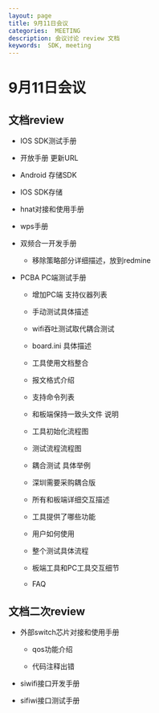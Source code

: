 ```yaml
---
layout: page
title: 9月11日会议
categories:  MEETING
description: 会议讨论 review 文档
keywords:  SDK, meeting
---
```


# 9月11日会议


## 文档review

- IOS SDK测试手册

- 开放手册 更新URL

-  Android 存储SDK

-  IOS SDK存储 

-  hnat对接和使用手册

- wps手册

- 双频合一开发手册

    - 移除策略部分详细描述，放到redmine

- PCBA PC端测试手册
    - 增加PC端 支持仪器列表
    - 手动测试具体描述
    - wifi吞吐测试取代耦合测试
    - board.ini 具体描述
    - 工具使用文档整合

  - 报文格式介绍
  - 支持命令列表
  - 和板端保持一致头文件 说明


  - 工具初始化流程图
  - 测试流程流程图

  - 耦合测试 具体举例
  - 深圳需要采购耦合版
  
  - 所有和板端详细交互描述

  - 工具提供了哪些功能
  - 用户如何使用
  - 整个测试具体流程
  - 板端工具和PC工具交互细节
  - FAQ

## 文档二次review


- 外部switch芯片对接和使用手册  

    - qos功能介绍 

    - 代码注释出错

- siwifi接口开发手册
- sifiwi接口测试手册


